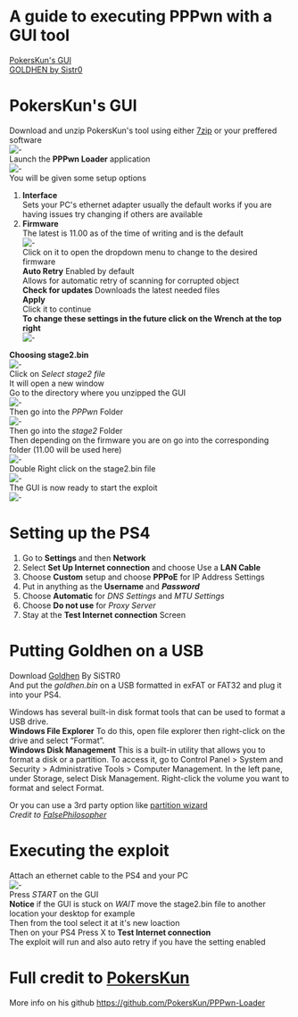 # A guide to executing PPPwn with a GUI tool 
[PokersKun's GUI](https://github.com/PokersKun/PPPwn-Loader)   
[GOLDHEN by Sistr0](https://github.com/GoldHEN/GoldHEN/releases/tag/2.4b17)    

# PokersKun's GUI  
Download and unzip PokersKun's tool using either [7zip](https://www.7-zip.org/) or your preffered software  
![-](imgs/1.JPG)   
Launch the **PPPwn Loader**  application  
![-](imgs/2.JPG)  
You will be given some setup options   
1. **Interface**  
Sets your PC's ethernet adapter usually the default works if you are having issues try changing if others are available  
2. **Firmware**  
The latest is 11.00 as of the time of writing and is the default  
![-](imgs/3.JPG)  
Click on it to open the dropdown menu to change to the desired firmware  
**Auto Retry**
Enabled by default  
Allows for automatic retry of scanning for corrupted object  
**Check for updates**
Downloads the latest needed files  
**Apply**  
Click it to continue  
**To change these settings in the future click on the Wrench at the top right**  
![-](imgs/4.JPG)    
  
**Choosing stage2.bin**  
![-](imgs/5.JPG)    
Click on *Select stage2 file*  
It will open a new window  
Go to the directory where you unzipped the GUI  
![-](imgs/6.JPG)  
Then go into the *PPPwn* Folder  
![-](imgs/7.JPG)  
Then go into the *stage2* Folder  
Then depending on the firmware you are on go into the corresponding folder  (11.00 will be used here)   
![-](imgs/8.JPG)  
Double Right click on the stage2.bin file  
![-](imgs/9.JPG)  
The GUI is now ready to start the exploit  
![-](imgs/10.JPG)  
  
# Setting up the PS4  
1. Go to **Settings** and then **Network**   
2. Select **Set Up Internet connection** and choose Use a **LAN Cable**  
3. Choose **Custom** setup and choose **PPPoE** for IP Address Settings  
4. Put in anything as the  **Username** and ***Password***   
5. Choose **Automatic** for *DNS Settings* and *MTU Settings*
6. Choose **Do not use** for *Proxy Server*   
7. Stay at the **Test Internet connection** Screen     

# Putting Goldhen on a USB      
Download [Goldhen](https://github.com/GoldHEN/GoldHEN/releases/tag/2.4b17) By SiSTR0    
And put the *goldhen.bin* on a USB formatted in exFAT or FAT32 and plug it into your PS4.

Windows has several built-in disk format tools that can be used to format a USB drive.  
**Windows File Explorer** To do this, open file explorer then right-click on the drive and select “Format”.  
**Windows Disk Management** This is a built-in utility that allows you to format a disk or a partition. To access it, go to Control Panel > System and Security > Administrative Tools > Computer Management. In the left pane, under Storage, select Disk Management. Right-click the volume you want to format and select Format.

Or you can use a 3rd party option like [partition wizard](https://www.partitionwizard.com/)   
 *Credit to [FalsePhilosopher](https://github.com/FalsePhilosopher)*    
  
# Executing the exploit   
Attach an ethernet cable to the PS4 and your PC  
![-](imgs/10.JPG)  
Press *START* on the GUI  
**Notice** if the GUI is stuck on *WAIT* move the stage2.bin file to another location your desktop for example  
Then from the tool select it at it's new loaction  
Then on your PS4 Press X to **Test Internet connection**  
The exploit will run and also auto retry if you have the setting enabled  
  
# Full credit to  [PokersKun](https://github.com/PokersKun)  
More info on his github https://github.com/PokersKun/PPPwn-Loader  
















